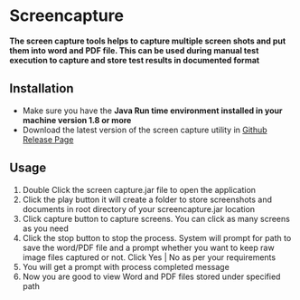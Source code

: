 # Screencapture

**The screen capture tools helps to capture multiple screen shots and put them into word and PDF file. This can be used during manual test execution to capture and store test results in documented format**


## Installation

- Make sure you have the **Java Run time environment installed in your machine version 1.8 or more**
- Download the latest version of the screen capture utility in [Github Release Page](https://github.com/saimanikandanv/screencapture/releases)


## Usage

1. Double Click the screen capture.jar file to open the application
2. Click the play button it will create a folder to store screenshots and documents in root directory of your screencapture.jar location
3. Click capture button to capture screens. You can click as many screens as you need
4. Click the stop button to stop the process. System will prompt for path to save the word/PDF file and a prompt whether you want to keep raw image files captured or not. Click Yes | No as per your requirements
5. You will get a prompt with process completed message
6. Now you are good to view Word and PDF files stored under specified path
